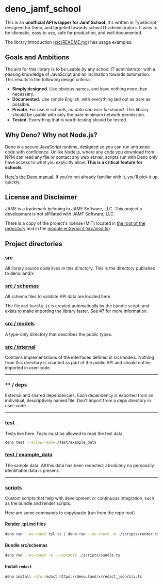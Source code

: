 # deno_jamf_school

This is an **unofficial API wrapper for Jamf School**. It's written in TypeScript, designed for Deno, and targeted towards school IT administrators. It aims to be idiomatic, easy to use, safe for production, and well documented.

The library introduction ([src/README.md](src/README.md)) has usage examples.

## Goals and Ambitions

The aim for this library is to be usable by any school IT administrator with a passing knowledge of JavaScript and an inclination towards automation. This results in the following design criteria:

- **Simply designed.** Use obvious names, and have nothing more than necessary.
- **Documented.** Use simple English, with everything laid out as bare as possible.
- **Private.** For use in schools, _no data can ever be shared_. This library should be usable with only the bare minimum network permission.
- **Tested.** Everything that is worth testing should be tested.

## Why Deno? Why not Node.js?

Deno is a secure JavaScript runtime, designed so you can run untrusted code with confidence. Unlike Node.js, where any code you download from NPM can read any file or contact any web server, scripts run with Deno only have access to what you explicitly allow. **This is a critical feature for schools.**

[Here's the Deno manual](https://deno.land/manual). If you're not already familiar with it, you'll pick it up quickly.

## License and Disclaimer

JAMF is a trademark beloning to JAMF Software, LLC. This project's development is not affiliated with JAMF Software, LLC.

There is a copy of the project's license (MIT) located in [the root of the repository](./LICENSE) and in the [module entrypoint (src/mod.ts)](./src/mod.ts).

## Project directories

### [src](src)

All library source code lives in this directory. This is the directory published to deno.land/x

### [src / schemas](src/schemas)

All schema files to validate API data are located here.

The file `mod.bundle.js` is created automatically by the bundle script, and exists to make importing the library faster. See #7 for more information.

### [src / models](src/models)

A type-only directory that describes the public types.

### [src / internal](src/internal)

Contains implementations of the interfaces defined in src/models. Nothing from this directory is counted as part of the public API and should not be imported in user-code.

---

### ** / deps

External and shared dependencies. Each dependency is exported from an individual, descriptively named file. Don't import from a deps directory in user-code.

---

### [test](test)

Tests live here. Tests must be allowed to read the test data.

```bash
deno test --allow-read=./test/example_data
```

### [test / example_data](test/example_data)

The sample data. All this data has been redacted; absolutely no personally identifiable data is present.

---

### [scripts](scripts)

Custom scripts that help with development or continuous integration, such as the bundle and render scripts.

Here are some commands to copy/paste (run from the repo root)

#### Render .tpl.md files

```bash
deno run --no-check tpl.ts | deno run --no-check -A ./scripts/render.ts
```

#### Bundle src/schemas

```bash
deno run --no-check -A --unstable ./scripts/bundle.ts
```

#### Install `redact`

```bash
deno install -qfn redact https://deno.land/x/redact_json/cli.ts
```
